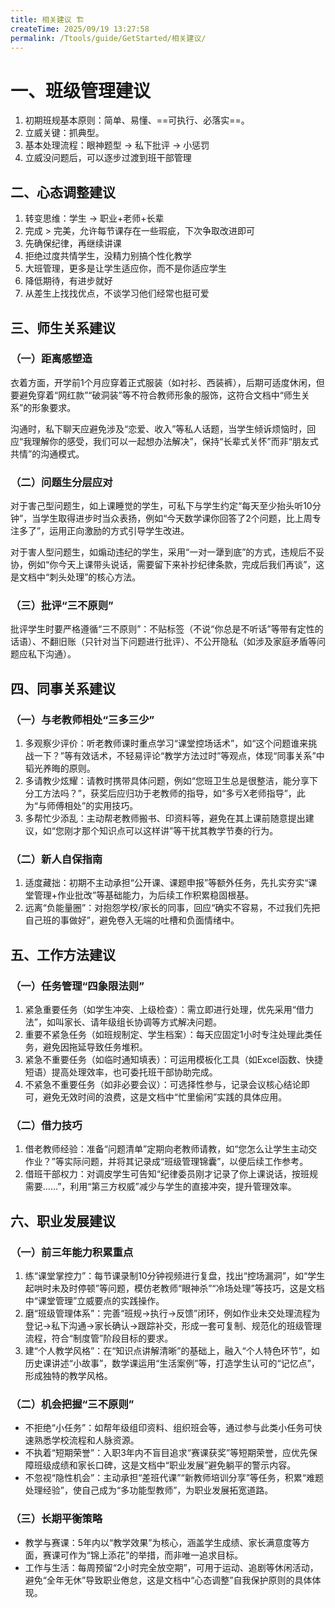```yaml
---
title: 相关建议 🏗️
createTime: 2025/09/19 13:27:58
permalink: /Ttools/guide/GetStarted/相关建议/
---
```


# 一、班级管理建议

1. 初期班规基本原则：简单、易懂、==可执行、必落实==。
2. 立威关键：抓典型。
3. 基本处理流程：眼神题型 → 私下批评 → 小惩罚
4. 立威没问题后，可以逐步过渡到班干部管理

## 二、心态调整建议

1. 转变思维：学生 → 职业+老师+长辈
2. 完成 > 完美，允许每节课存在一些瑕疵，下次争取改进即可
3. 先确保纪律，再继续讲课
4. 拒绝过度共情学生，没精力别搞个性化教学
5. 大班管理，更多是让学生适应你，而不是你适应学生
6. 降低期待，有进步就好
7. 从差生上找找优点，不谈学习他们经常也挺可爱

## 三、师生关系建议

### （一）距离感塑造
衣着方面，开学前1个月应穿着正式服装（如衬衫、西装裤），后期可适度休闲，但要避免穿着“网红款”“破洞装”等不符合教师形象的服饰，这符合文档中“师生关系”的形象要求。

沟通时，私下聊天应避免涉及“恋爱、收入”等私人话题，当学生倾诉烦恼时，回应“我理解你的感受，我们可以一起想办法解决”，保持“长辈式关怀”而非“朋友式共情”的沟通模式。

### （二）问题生分层应对
对于害己型问题生，如上课睡觉的学生，可私下与学生约定“每天至少抬头听10分钟”，当学生取得进步时当众表扬，例如“今天数学课你回答了2个问题，比上周专注多了”，运用正向激励的方式引导学生改进。

对于害人型问题生，如煽动违纪的学生，采用“一对一犟到底”的方式，违规后不妥协，例如“你今天上课带头说话，需要留下来补抄纪律条款，完成后我们再谈”，这是文档中“刺头处理”的核心方法。

### （三）批评“三不原则”
批评学生时要严格遵循“三不原则”：不贴标签（不说“你总是不听话”等带有定性的话语）、不翻旧账（只针对当下问题进行批评）、不公开隐私（如涉及家庭矛盾等问题应私下沟通）。

## 四、同事关系建议

### （一）与老教师相处“三多三少”
1. 多观察少评价：听老教师课时重点学习“课堂控场话术”，如“这个问题谁来挑战一下？”等有效话术，不轻易评论“教学方法过时”等观点，体现“同事关系”中韬光养晦的原则。
2. 多请教少炫耀：请教时携带具体问题，例如“您班卫生总是很整洁，能分享下分工方法吗？”，获奖后应归功于老教师的指导，如“多亏X老师指导”，此为“与师傅相处”的实用技巧。
3. 多帮忙少添乱：主动帮老教师搬书、印资料等，避免在其上课前随意提出建议，如“您刚才那个知识点可以这样讲”等干扰其教学节奏的行为。

### （二）新人自保指南
1. 适度藏拙：初期不主动承担“公开课、课题申报”等额外任务，先扎实夯实“课堂管理+作业批改”等基础能力，为后续工作积累稳固根基。
2. 远离“负能量圈”：对抱怨学校/家长的同事，回应“确实不容易，不过我们先把自己班的事做好”，避免卷入无端的吐槽和负面情绪中。

## 五、工作方法建议

### （一）任务管理“四象限法则”
1. 紧急重要任务（如学生冲突、上级检查）：需立即进行处理，优先采用“借力法”，如叫家长、请年级组长协调等方式解决问题。
2. 重要不紧急任务（如班规制定、学生档案）：每天应固定1小时专注处理此类任务，避免因拖延导致任务堆积。
3. 紧急不重要任务（如临时通知填表）：可运用模板化工具（如Excel函数、快捷短语）提高处理效率，也可委托班干部协助完成。
4. 不紧急不重要任务（如非必要会议）：可选择性参与，记录会议核心结论即可，避免无效时间的浪费，这是文档中“忙里偷闲”实践的具体应用。

### （二）借力技巧
1. 借老教师经验：准备“问题清单”定期向老教师请教，如“您怎么让学生主动交作业？”等实际问题，并将其记录成“班级管理锦囊”，以便后续工作参考。
2. 借班干部权力：对调皮学生可告知“纪律委员刚才记录了你上课说话，按班规需要……”，利用“第三方权威”减少与学生的直接冲突，提升管理效率。

## 六、职业发展建议

### （一）前三年能力积累重点
1. 练“课堂掌控力”：每节课录制10分钟视频进行复盘，找出“控场漏洞”，如“学生起哄时未及时停顿”等问题，模仿老教师“眼神杀”“冷场处理”等技巧，这是文档中“课堂管理”立威要点的实践操作。
2. 磨“班级管理体系”：完善“班规→执行→反馈”闭环，例如作业未交处理流程为登记→私下沟通→家长确认→跟踪补交，形成一套可复制、规范化的班级管理流程，符合“制度管”阶段目标的要求。
3. 建“个人教学风格”：在“知识点讲解清晰”的基础上，融入“个人特色环节”，如历史课讲述“小故事”，数学课运用“生活案例”等，打造学生认可的“记忆点”，形成独特的教学风格。

### （二）机会把握“三不原则”
- 不拒绝“小任务”：如帮年级组印资料、组织班会等，通过参与此类小任务可快速熟悉学校流程和人脉资源。
- 不执着“短期荣誉”：入职3年内不盲目追求“赛课获奖”等短期荣誉，应优先保障班级成绩和家长口碑，这是文档中“职业发展”避免躺平的警示内容。
- 不忽视“隐性机会”：主动承担“差班代课”“新教师培训分享”等任务，积累“难题处理经验”，使自己成为“多功能型教师”，为职业发展拓宽道路。

### （三）长期平衡策略
- 教学与赛课：5年内以“教学效果”为核心，涵盖学生成绩、家长满意度等方面，赛课可作为“锦上添花”的举措，而非唯一追求目标。
- 工作与生活：每周预留“2小时完全放空期”，可用于运动、追剧等休闲活动，避免“全年无休”导致职业倦怠，这是文档中“心态调整”自我保护原则的具体体现。